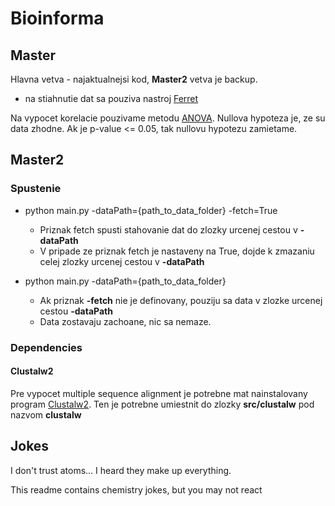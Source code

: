 # Bioinforma

## Master

Hlavna vetva - najaktualnejsi kod, **Master2** vetva je backup.

* na stiahnutie dat sa pouziva nastroj [Ferret](http://limousophie35.github.io/Ferret/)

Na vypocet korelacie pouzivame metodu [ANOVA](https://cs.wikipedia.org/wiki/Anal%C3%BDza_rozptylu). Nullova
hypoteza je, ze su data zhodne. Ak je p-value <= 0.05, tak nullovu hypotezu zamietame.

## Master2
### Spustenie

* python main.py -dataPath={path_to_data_folder} -fetch=True
	* Priznak fetch spusti stahovanie dat do zlozky urcenej cestou v **-dataPath**
	* V pripade ze priznak fetch je nastaveny na True, dojde k zmazaniu celej zlozky
	  urcenej cestou v **-dataPath**

* python main.py -dataPath={path_to_data_folder}
	* Ak priznak **-fetch** nie je definovany, pouziju sa data v zlozke urcenej cestou 
	  **-dataPath**
	* Data zostavaju zachoane, nic sa nemaze.

### Dependencies

#### Clustalw2

Pre vypocet multiple sequence alignment je potrebne mat nainstalovany program 
[Clustalw2](http://clustal.org/download/current/). Ten je potrebne umiestnit do zlozky **src/clustalw** pod nazvom **clustalw**

## Jokes

I don't trust atoms... I heard they make up everything.

This readme contains chemistry jokes, but you may not react
